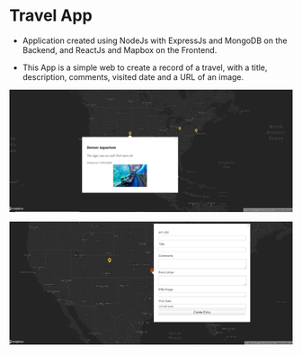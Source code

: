 # Travel App

* Application created using NodeJs with ExpressJs and MongoDB on the Backend, and ReactJs and Mapbox on the Frontend.

* This App is a simple web to create a record of a travel, with a title, description, comments, visited date and a URL of an image.

![](page1.jpg)

![](page2.jpg)